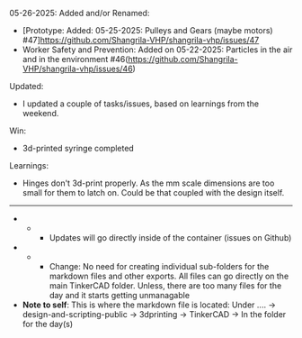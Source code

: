 05-26-2025:
Added and/or Renamed:
- [Prototype: Added: 05-25-2025: Pulleys and Gears (maybe motors) #47]https://github.com/Shangrila-VHP/shangrila-vhp/issues/47 
- Worker Safety and Prevention: Added on 05-22-2025: Particles in the air and in the environment #46(https://github.com/Shangrila-VHP/shangrila-vhp/issues/46)

Updated:
- I updated a couple of tasks/issues, based on learnings from the weekend. 

Win:
- 3d-printed syringe completed

Learnings:
- Hinges don't 3d-print properly. As the mm scale dimensions are too small for them to latch on. Could be that coupled with the design itself.

---

- - - Updates will go directly inside of the container (issues on Github)
- - - Change: No need for creating individual sub-folders for the markdown files and other exports. All files can go directly on the main TinkerCAD folder. Unless, there are too many files for the day and it starts getting unmanagable
- **Note to self**: This is where the markdown file is located: Under ....  -> design-and-scripting-public -> 3dprinting -> TinkerCAD -> In the folder for the day(s)
